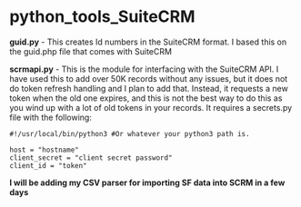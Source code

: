 # python_tools_SuiteCRM

**guid.py** - This creates Id numbers in the SuiteCRM format. I based this on the guid.php file that comes with SuiteCRM

**scrmapi.py** - This is the module for interfacing with the SuiteCRM API. I have used this to add over 50K records without any issues, but it does not do token refresh handling and I plan to add that. Instead, it requests a new token when the old one expires, and this is not the best way to do this as you wind up with a lot of old tokens in your records. It requires a secrets.py file with the following:
```
#!/usr/local/bin/python3 #Or whatever your python3 path is.

host = "hostname"
client_secret = "client secret password"
client_id = "token"
```

**I will be adding my CSV parser for importing SF data into SCRM in a few days**
